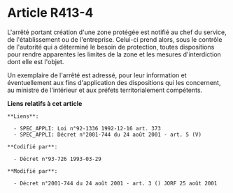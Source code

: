 # Article R413-4

L'arrêté portant création d'une zone protégée est notifié au chef du service, de l'établissement ou de l'entreprise. Celui-ci
prend alors, sous le contrôle de l'autorité qui a déterminé le besoin de protection, toutes dispositions pour rendre
apparentes les limites de la zone et les mesures d'interdiction dont elle est l'objet.

Un exemplaire de l'arrêté est adressé, pour leur information et éventuellement aux fins d'application des dispositions qui
les concernent, au ministre de l'intérieur et aux préfets territorialement compétents.

**Liens relatifs à cet article**

	**Liens**:

	  - SPEC_APPLI: Loi n°92-1336 1992-12-16 art. 373
	  - SPEC_APPLI: Décret n°2001-744 du 24 août 2001 - art. 5 (V)

	**Codifié par**:

	  - Décret n°93-726 1993-03-29

	**Modifié par**:

	  - Décret n°2001-744 du 24 août 2001 - art. 3 () JORF 25 août 2001

